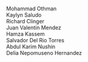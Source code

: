 Mohammad Othman<br />
Kaylyn Saludo<br />
Richard Clinger<br />
Juan Valentin Mendez<br />
Hamza Kassem<br />
Salvador Del Rio Torres <br />
Abdul Karim Nushin <br />
Delia Nepomuseno Hernandez<br />

